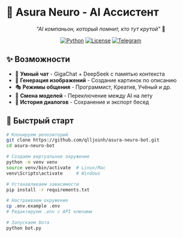 # 🤖 Asura Neuro - AI Ассистент

<div align="center">

*"AI компаньон, который помнит, кто тут крутой"* 🚀

[![Python](https://img.shields.io/badge/Python-3.8+-blue.svg)](https://python.org)
[![License](https://img.shields.io/badge/License-QLL--JOINH-yellow.svg)](LICENSE.ru)
[![Telegram](https://img.shields.io/badge/Telegram-Бот-blue.svg)](https://telegram.org)

</div>

## ✨ Возможности

- 💬 **Умный чат** - GigaChat + DeepSeek с памятью контекста
- 🎨 **Генерация изображений** - Создание картинок по описанию
- 🎭 **Режимы общения** - Программист, Креатив, Учёный и др.
- 🔄 **Смена моделей** - Переключение между AI на лету
- 💾 **История диалогов** - Сохранение и экспорт бесед

## 🚀 Быстрый старт

```bash
# Клонируем репозиторий
git clone https://github.com/qlljoinh/asura-neuro-bot.git
cd asura-neuro-bot

# Создаем виртуальное окружение
python -m venv venv
source venv/bin/activate  # Linux/Mac
venv\Scripts\activate     # Windows

# Устанавливаем зависимости
pip install -r requirements.txt

# Настраиваем окружение
cp .env.example .env
# Редактируем .env с API ключами

# Запускаем бота
python bot.py
